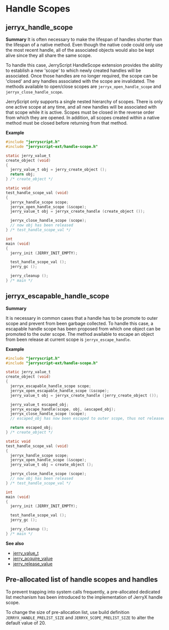 #  Handle Scopes

## jerryx_handle_scope

**Summary**
It is often necessary to make the lifespan of handles shorter than the lifespan of a native method. Even though the native code could only use the most recent handle, all of the associated objects would also be kept alive since they all share the same scope.

To handle this case, JerryScript HandleScope extension provides the ability to establish a new 'scope' to which newly created handles will be associated. Once those handles are no longer required, the scope can be 'closed' and any handles associated with the scope are invalidated. The methods available to open/close scopes are `jerryx_open_handle_scope` and `jerryx_close_handle_scope`.

JerryScript only supports a single nested hierarchy of scopes. There is only one active scope at any time, and all new handles will be associated with that scope while it is active. Scopes must be closed in the reverse order from which they are opened. In addition, all scopes created within a native method must be closed before returning from that method.

**Example**

[doctest]: # (test="compile")

```c
#include "jerryscript.h"
#include "jerryscript-ext/handle-scope.h"

static jerry_value_t
create_object (void)
{
  jerry_value_t obj = jerry_create_object ();
  return obj;
} /* create_object */

static void
test_handle_scope_val (void)
{
  jerryx_handle_scope scope;
  jerryx_open_handle_scope (&scope);
  jerry_value_t obj = jerryx_create_handle (create_object ());

  jerryx_close_handle_scope (scope);
  // now obj has been released
} /* test_handle_scope_val */

int
main (void)
{
  jerry_init (JERRY_INIT_EMPTY);

  test_handle_scope_val ();
  jerry_gc ();

  jerry_cleanup ();
} /* main */
```

## jerryx_escapable_handle_scope

**Summary**

It is necessary in common cases that a handle has to be promote to outer scope and prevent from been garbage collected. To handle this case, a escapable handle scope has been proposed from which one object can be promoted to the outer scope. The method available to escape an object from been release at current scope is `jerryx_escape_handle`.

**Example**

[doctest]: # (test="compile")

```c
#include "jerryscript.h"
#include "jerryscript-ext/handle-scope.h"

static jerry_value_t
create_object (void)
{
  jerryx_escapable_handle_scope scope;
  jerryx_open_escapable_handle_scope (&scope);
  jerry_value_t obj = jerryx_create_handle (jerry_create_object ());

  jerry_value_t escaped_obj;
  jerryx_escape_handle(scope, obj, &escaped_obj);
  jerryx_close_handle_scope (scope);
  // escaped_obj has now been escaped to outer scope, thus not released at this point

  return escaped_obj;
} /* create_object */

static void
test_handle_scope_val (void)
{
  jerryx_handle_scope scope;
  jerryx_open_handle_scope (&scope);
  jerry_value_t obj = create_object ();

  jerryx_close_handle_scope (scope);
  // now obj has been released
} /* test_handle_scope_val */

int
main (void)
{
  jerry_init (JERRY_INIT_EMPTY);

  test_handle_scope_val ();
  jerry_gc ();

  jerry_cleanup ();
} /* main */
```

**See also**

- [jerry_value_t](../docs/02.API-REFERENCE.md#jerry_value_t)
- [jerry_acquire_value](../docs/02.API-REFERENCE.md#jerry_acquire_value)
- [jerry_release_value](../docs/02.API-REFERENCE.md#jerry_release_value)

## Pre-allocated list of handle scopes and handles

To prevent trapping into system calls frequently, a pre-allocated dedicated list mechanism has been introduced to the implementation of JerryX handle scope.

To change the size of pre-allocation list, use build definition `JERRYX_HANDLE_PRELIST_SIZE` and `JERRYX_SCOPE_PRELIST_SIZE` to alter the default value of 20.
